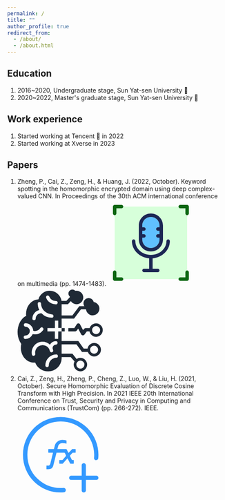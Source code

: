 ```yaml
---
permalink: /
title: ""
author_profile: true
redirect_from: 
  - /about/
  - /about.html
---
```


<i class="fa-solid fa-building-columns"></i> Education 
------
1. 2016~2020, Undergraduate stage, Sun Yat-sen University 🦆 
2. 2020~2022, Master's graduate stage, Sun Yat-sen University 🦆

<i class="fa-solid fa-building"></i> Work experience
------
1. Started working at Tencent 🐧 in 2022
2. Started working at Xverse <i class="fa-solid fa-x"></i> in 2023

<i class="fa-regular fa-paper-plane"></i> Papers
------
1. Zheng, P., Cai, Z., Zeng, H., & Huang, J. (2022, October). Keyword spotting in the homomorphic encrypted domain using deep complex-valued CNN. In Proceedings of the 30th ACM international conference on multimedia (pp. 1474-1483). <svg t="1719080334048" class="icon" viewBox="0 0 1024 1024" version="1.1" xmlns="http://www.w3.org/2000/svg" p-id="2480" width="200" height="200"><path d="M573.44 348.16c0 10.24 10.24 20.48 20.48 20.48h20.48v40.96h-20.48c-10.24 0-20.48 10.24-20.48 20.48s10.24 20.48 20.48 20.48h20.48v20.48c0 57.344-45.056 102.4-102.4 102.4s-102.4-45.056-102.4-102.4v-20.48h20.48c10.24 0 20.48-10.24 20.48-20.48s-10.24-20.48-20.48-20.48h-20.48v-40.96h20.48c10.24 0 20.48-10.24 20.48-20.48s-10.24-20.48-20.48-20.48h-20.48v-20.48c0-57.344 45.056-102.4 102.4-102.4s102.4 45.056 102.4 102.4v20.48h-20.48c-10.24 0-20.48 10.24-20.48 20.48z" fill="#D7FFDA" p-id="2481"></path><path d="M921.6 163.84V102.4h-61.44c-10.24 0-20.48-10.24-20.48-20.48H184.32c0 10.24-10.24 20.48-20.48 20.48H102.4v61.44c0 10.24-10.24 20.48-20.48 20.48v655.36c10.24 0 20.48 10.24 20.48 20.48v61.44h61.44c10.24 0 20.48 10.24 20.48 20.48h655.36c0-10.24 10.24-20.48 20.48-20.48h61.44v-61.44c0-10.24 10.24-20.48 20.48-20.48V184.32c-10.24 0-20.48-10.24-20.48-20.48z m-552.96 143.36c0-79.872 63.488-143.36 143.36-143.36s143.36 63.488 143.36 143.36v163.84c0 79.872-63.488 143.36-143.36 143.36s-143.36-63.488-143.36-143.36v-163.84z m163.84 389.12v122.88h61.44c10.24 0 20.48 10.24 20.48 20.48s-10.24 20.48-20.48 20.48h-163.84c-10.24 0-20.48-10.24-20.48-20.48s10.24-20.48 20.48-20.48h61.44v-122.88c-114.688-10.24-204.8-98.304-204.8-204.8 0-10.24 10.24-20.48 20.48-20.48s20.48 10.24 20.48 20.48c0 90.112 81.92 163.84 184.32 163.84s184.32-73.728 184.32-163.84c0-10.24 10.24-20.48 20.48-20.48s20.48 10.24 20.48 20.48c0 106.496-90.112 194.56-204.8 204.8z" fill="#D7FFDA" p-id="2482"></path><path d="M573.44 348.16c0 10.24 10.24 20.48 20.48 20.48h20.48v40.96h-20.48c-10.24 0-20.48 10.24-20.48 20.48s10.24 20.48 20.48 20.48h20.48v20.48c0 57.344-45.056 102.4-102.4 102.4s-102.4-45.056-102.4-102.4v-20.48h20.48c10.24 0 20.48-10.24 20.48-20.48s-10.24-20.48-20.48-20.48h-20.48v-40.96h20.48c10.24 0 20.48-10.24 20.48-20.48s-10.24-20.48-20.48-20.48h-20.48v-20.48c0-57.344 45.056-102.4 102.4-102.4s102.4 45.056 102.4 102.4v20.48h-20.48c-10.24 0-20.48 10.24-20.48 20.48z" fill="#60C0FF" p-id="2483"></path><path d="M512 163.84c-79.872 0-143.36 63.488-143.36 143.36v163.84c0 79.872 63.488 143.36 143.36 143.36s143.36-63.488 143.36-143.36v-163.84c0-79.872-63.488-143.36-143.36-143.36z m102.4 307.2c0 57.344-45.056 102.4-102.4 102.4s-102.4-45.056-102.4-102.4v-20.48h20.48c10.24 0 20.48-10.24 20.48-20.48s-10.24-20.48-20.48-20.48h-20.48v-40.96h20.48c10.24 0 20.48-10.24 20.48-20.48s-10.24-20.48-20.48-20.48h-20.48v-20.48c0-57.344 45.056-102.4 102.4-102.4s102.4 45.056 102.4 102.4v20.48h-20.48c-10.24 0-20.48 10.24-20.48 20.48s10.24 20.48 20.48 20.48h20.48v40.96h-20.48c-10.24 0-20.48 10.24-20.48 20.48s10.24 20.48 20.48 20.48h20.48v20.48z" fill="#1C2754" p-id="2484"></path><path d="M532.48 696.32v122.88h61.44c10.24 0 20.48 10.24 20.48 20.48s-10.24 20.48-20.48 20.48h-163.84c-10.24 0-20.48-10.24-20.48-20.48s10.24-20.48 20.48-20.48h61.44v-122.88c-114.688-10.24-204.8-98.304-204.8-204.8 0-10.24 10.24-20.48 20.48-20.48s20.48 10.24 20.48 20.48c0 90.112 81.92 163.84 184.32 163.84s184.32-73.728 184.32-163.84c0-10.24 10.24-20.48 20.48-20.48s20.48 10.24 20.48 20.48c0 106.496-90.112 194.56-204.8 204.8z" fill="#1C2754" p-id="2485"></path><path d="M184.32 81.92c0 10.24-10.24 20.48-20.48 20.48H102.4v61.44c0 10.24-10.24 20.48-20.48 20.48s-20.48-10.24-20.48-20.48V81.92c0-10.24 10.24-20.48 20.48-20.48h81.92c10.24 0 20.48 10.24 20.48 20.48zM962.56 81.92v81.92c0 10.24-10.24 20.48-20.48 20.48s-20.48-10.24-20.48-20.48V102.4h-61.44c-10.24 0-20.48-10.24-20.48-20.48s10.24-20.48 20.48-20.48h81.92c10.24 0 20.48 10.24 20.48 20.48z" fill="#096610" p-id="2486"></path><path d="M962.56 860.16v81.92c0 10.24-10.24 20.48-20.48 20.48h-81.92c-10.24 0-20.48-10.24-20.48-20.48s10.24-20.48 20.48-20.48h61.44v-61.44c0-10.24 10.24-20.48 20.48-20.48s20.48 10.24 20.48 20.48z" fill="#096610" p-id="2487"></path><path d="M184.32 942.08c0 10.24-10.24 20.48-20.48 20.48H81.92c-10.24 0-20.48-10.24-20.48-20.48v-81.92c0-10.24 10.24-20.48 20.48-20.48s20.48 10.24 20.48 20.48v61.44h61.44c10.24 0 20.48 10.24 20.48 20.48z" fill="#096610" p-id="2488"></path></svg>   <svg t="1719080420421" class="icon" viewBox="0 0 1081 1024" version="1.1" xmlns="http://www.w3.org/2000/svg" p-id="3539" width="200" height="200"><path d="M196.39405 516.097823a98.324763 98.324763 0 0 0-98.595257-94.030662 21.369068 21.369068 0 0 0 0 42.569077 55.451379 55.451379 0 0 1 0 110.936571 21.369068 21.369068 0 0 0 0 42.738136 99.034811 99.034811 0 0 0 91.122846-60.083598c62.551861 8.047212 97.073726-6.762363 130.784107-50.481043a21.064762 21.064762 0 0 0-3.7193-29.957269 21.369068 21.369068 0 0 0-29.991081 3.753111 80.134006 80.134006 0 0 1-89.601315 34.826172v-0.270495z m209.295146 174.029421a134.537219 134.537219 0 0 0-201.653675 16.804473 136.464492 136.464492 0 0 0-25.223615 105.661927 20.65902 20.65902 0 0 0 8.993943 13.862845c4.733654 3.212123 10.61691 4.327913 16.229672 3.043064a22.315799 22.315799 0 0 0 13.862845-8.993944 21.504315 21.504315 0 0 0 3.212123-15.553435A93.895415 93.895415 0 0 1 368.90194 713.457398c18.021698 13.59235 30.430635 33.338451 34.826171 55.485191a20.65902 20.65902 0 0 0 25.088368 16.364919 21.504315 21.504315 0 0 0 16.500166-25.088368 154.080449 154.080449 0 0 0-6.762363-24.547379 26.778959 26.778959 0 0 0 0-4.733654 41.588535 41.588535 0 0 1 40.472745-41.588535 21.639563 21.639563 0 0 0 0-43.279125c-30.768753 0.338118-59.00162 17.31165-73.642137 44.361103l0.270494-0.270494z m103.599407-166.421762h42.43383v120.539127h209.700887l66.845962 94.301157h48.114215a84.597166 84.597166 0 1 1 3.617865 42.704324h-73.101148l-69.314224-95.146452h-185.863557v116.245026h134.807713l53.524106 67.386951a84.056176 84.056176 0 1 1-26.745147 29.41628L665.735879 845.323483h-113.742952v17.920263a166.421762 166.421762 0 0 1-170.310121 160.707565 173.623679 173.623679 0 0 1-161.282366-109.685534c-87.504982 8.588201-167.368493-62.146119-178.763075-163.378698a230.22466 230.22466 0 0 1 4.294101-69.348036A265.997563 265.997563 0 0 1 0.015019 529.690173c0-91.832894 47.167484-171.696406 108.468308-201.653675a76.008964 76.008964 0 0 1-2.502075-23.735895c0-98.595258 69.348036-179.473123 154.790498-182.110445a146.067048 146.067048 0 0 1 142.685866-106.777718 151.30788 151.30788 0 0 1 147.01378 126.084265h60.759834l42.839572-45.510705a84.326671 84.326671 0 1 1 13.051361 48.283274l-36.753444 39.796508h-78.646286v140.657158H686.394899l86.963993-116.109779h87.775476v4.023607a84.056176 84.056176 0 1 1-3.888359 34.521865h-62.957603l-86.963992 116.075967h-155.601981v118.341358h-42.43383v-92.644378h-41.588535v93.320615H373.635594v41.588534h93.320614v93.320614h41.588535l0.710048-93.455861z m42.43383-41.588535h38.849777v41.588535h-38.849777v-41.588535zM299.587715 296.963439a176.565307 176.565307 0 0 0 129.127328 55.451379 21.233821 21.233821 0 0 0 20.963327-21.200009 22.755353 22.755353 0 0 0-21.808622-20.388525c-73.642137-10.41404-134.097665-61.875625-134.097665-136.904047a21.064762 21.064762 0 0 0-41.588535 0c-0.067624 28.976727 6.897611 57.5139 20.219467 83.244693a110.936571 110.936571 0 0 0-87.504982 108.434497 21.064762 21.064762 0 0 0 41.588534 0 67.285515 67.285515 0 0 1 67.285516-68.096999 20.65902 20.65902 0 0 0 7.100481-0.811484l-1.284849 0.270495z m600.261183 226.87729h-32.729838l-29.95727 40.371309a23.161094 23.161094 0 0 1-19.137488 9.839239h-1.555344a22.8906 22.8906 0 0 1-19.137488-12.070819l-38.410224-73.371642-15.384377 22.214364a27.72569 27.72569 0 0 1-19.407982 13.017549h-88.925079v-41.588534h75.603223l31.073059-48.959511a23.161094 23.161094 0 0 1 20.963327-10.278792c8.047212 0.405742 15.350565 5.071773 19.103676 12.206065l38.274977 73.371643 13.862845-17.480709a25.257427 25.257427 0 0 1 19.982783-9.29825h48.824264a84.191424 84.191424 0 1 1-2.502075 41.588535l-0.540989 0.439553z m-10.008297-286.79183a65.32443 65.32443 0 1 1 1.251037 0h-1.251037z m17.920262 516.306442a50.481042 50.481042 0 1 0 100.962085 0 50.481042 50.481042 0 0 0-100.995896 0z m25.223616-246.150026a50.481042 50.481042 0 1 0 100.962085 0.270495A50.481042 50.481042 0 0 0 932.984479 507.205315z m-196.649527 432.284078a50.481042 50.481042 0 1 0 100.962085 0 50.481042 50.481042 0 0 0-100.962085 0z m-50.481042-839.885529a49.804806 49.804806 0 1 1 1.521532 0h-1.521532z m-327.73794 4.023606a127.166243 127.166243 0 0 0 118.713289 81.148361 21.233821 21.233821 0 1 0 0-41.622347 85.138155 85.138155 0 0 1-79.187275-54.234154 21.233821 21.233821 0 1 0-39.526014 15.384377v-0.676237z m126.084265 708.425185a136.734987 136.734987 0 0 0-136.193998 136.193998 21.504315 21.504315 0 1 0 42.839572 0 94.030662 94.030662 0 0 1 94.605463-93.760168 21.369068 21.369068 0 0 0 0-42.602889l-1.251037 0.169059z" fill="#1F2935" p-id="3540"></path></svg>
2. Cai, Z., Zeng, H., Zheng, P., Cheng, Z., Luo, W., & Liu, H. (2021, October). Secure Homomorphic Evaluation of Discrete Cosine Transform with High Precision. In 2021 IEEE 20th International Conference on Trust, Security and Privacy in Computing and Communications (TrustCom) (pp. 266-272). IEEE. <svg t="1719080503114" class="icon" viewBox="0 0 1024 1024" version="1.1" xmlns="http://www.w3.org/2000/svg" p-id="9316" width="200" height="200"><path d="M628.3 617.8H663c2.2 0 4.4-2.2 4.4-4.3v-34.6c0-2.1-2.2-4.3-4.4-4.3h-13c-2.2 0-4.3-2.2-6.5-4.3l-21.7-43.4v-6.5l26.1-28.1c2.2-2.2 4.4-4.3 6.5-4.3h30.3c2.2 0 4.4-2.1 4.4-4.3V449c0-2.1-2.2-4.3-4.4-4.3h-34.6c-2.2 0-6.5 2.2-6.5 4.3l-36.8 39c-2.2 2.1-4.3 2.1-4.3 0l-19.6-39c-2.1-2.1-4.3-4.3-6.4-4.3H472.3l10.8-41.2c2.2-6.5 13-17.4 19.5-21.7 23.9-17.4 56.4-6.5 78-2.2v-36.8c-21.6-4.3-69.3-19.5-110.5 15.1-13.7 11.2-23.5 26.3-28.1 43.4l-10.8 43.4h-62.8c-2.2 0-4.3 2.2-4.3 4.3v34.7c0.1 2.3 2 4.2 4.3 4.3h52L388 618.1c-6.5 26-23.9 21.7-23.9 21.7h-21.7V683h21.7c17.3 0 34.7-2.2 43.4-13 10.8-10.8 17.4-30.3 21.6-52l32.5-130.1 93.3-0.1c2.2 0 4.3 2.1 6.5 4.3l13 28.1v6.5l-39 45.5c-2.2 0-4.3 2.2-6.5 2.2h-30.3c-2.2 0-4.3 2.2-4.3 4.3v34.7c0 2.1 2.2 4.3 4.3 4.3h34.7c2.2 0 6.5-2.2 6.5-4.3l49.9-56.4c2.2-2.2 4.3-2.2 4.3 0l28.1 56.4c-0.2 2.2 4.1 4.4 6.2 4.4zM934.4 760.6h-124v-124c0-13.8-11.1-24.9-24.9-24.9-13.8 0-24.9 11.1-24.9 24.9v124h-124c-13.8 0-24.9 11.1-24.9 24.9 0 13.8 11.1 24.9 24.9 24.9h124v124c0 13.8 11.1 24.9 24.9 24.9 13.8 0 24.9-11.1 24.9-24.9v-124h124c13.8 0 24.9-11.1 24.9-24.9 0.1-13.8-11.1-24.9-24.9-24.9z" fill="#3399FF" p-id="9317"></path><path d="M544 905.4c-10.8 0.9-21.7 1.3-32.7 1.3-105 0.5-205.8-41-280-115.3-74.2-74.2-115.7-175-115.2-280-0.1-104.8 41.5-205.4 115.7-279.6C305.9 157.6 406.5 116 511.3 116c219.7 0 397.8 178 397.8 395.4 0 12.7-0.6 25.3-1.8 37.7-1.4 14.7 10.2 27.3 25 27.3 13 0 23.8-9.9 25-22.8 1.3-13.9 2-28 2-42.3 0.2-118.9-46.9-233-130.9-317-84.1-84.1-198.2-131.2-317-130.9-118.8-0.2-232.8 46.9-316.7 131-84.1 84-131.3 198.1-131 317-0.7 119 46.3 233.3 130.5 317.4 84 84.2 198.2 131.2 317.1 130.5 12.6-0.1 25.1-0.8 37.4-1.9 13.4-1.2 23.5-12.5 23.5-25.9 0.1-15.4-13-27.3-28.2-26.1z" fill="#3399FF" p-id="9318"></path></svg>

<!-- Site-wide configuration
------
The main configuration file for the site is in the base directory in [_config.yml](https://github.com/academicpages/academicpages.github.io/blob/master/_config.yml), which defines the content in the sidebars and other site-wide features. You will need to replace the default variables with ones about yourself and your site's github repository. The configuration file for the top menu is in [_data/navigation.yml](https://github.com/academicpages/academicpages.github.io/blob/master/_data/navigation.yml). For example, if you don't have a portfolio or blog posts, you can remove those items from that navigation.yml file to remove them from the header. 

Create content & metadata
------
For site content, there is one markdown file for each type of content, which are stored in directories like _publications, _talks, _posts, _teaching, or _pages. For example, each talk is a markdown file in the [_talks directory](https://github.com/academicpages/academicpages.github.io/tree/master/_talks). At the top of each markdown file is structured data in YAML about the talk, which the theme will parse to do lots of cool stuff. The same structured data about a talk is used to generate the list of talks on the [Talks page](https://academicpages.github.io/talks), each [individual page](https://academicpages.github.io/talks/2012-03-01-talk-1) for specific talks, the talks section for the [CV page](https://academicpages.github.io/cv), and the [map of places you've given a talk](https://academicpages.github.io/talkmap.html) (if you run this [python file](https://github.com/academicpages/academicpages.github.io/blob/master/talkmap.py) or [Jupyter notebook](https://github.com/academicpages/academicpages.github.io/blob/master/talkmap.ipynb), which creates the HTML for the map based on the contents of the _talks directory).

**Markdown generator**

I have also created [a set of Jupyter notebooks](https://github.com/academicpages/academicpages.github.io/tree/master/markdown_generator
) that converts a CSV containing structured data about talks or presentations into individual markdown files that will be properly formatted for the Academic Pages template. The sample CSVs in that directory are the ones I used to create my own personal website at stuartgeiger.com. My usual workflow is that I keep a spreadsheet of my publications and talks, then run the code in these notebooks to generate the markdown files, then commit and push them to the GitHub repository.

How to edit your site's GitHub repository
------
Many people use a git client to create files on their local computer and then push them to GitHub's servers. If you are not familiar with git, you can directly edit these configuration and markdown files directly in the github.com interface. Navigate to a file (like [this one](https://github.com/academicpages/academicpages.github.io/blob/master/_talks/2012-03-01-talk-1.md) and click the pencil icon in the top right of the content preview (to the right of the "Raw | Blame | History" buttons). You can delete a file by clicking the trashcan icon to the right of the pencil icon. You can also create new files or upload files by navigating to a directory and clicking the "Create new file" or "Upload files" buttons. 

Example: editing a markdown file for a talk
![Editing a markdown file for a talk](/images/editing-talk.png)

For more info
------
More info about configuring Academic Pages can be found in [the guide](https://academicpages.github.io/markdown/). The [guides for the Minimal Mistakes theme](https://mmistakes.github.io/minimal-mistakes/docs/configuration/) (which this theme was forked from) might also be helpful. -->
